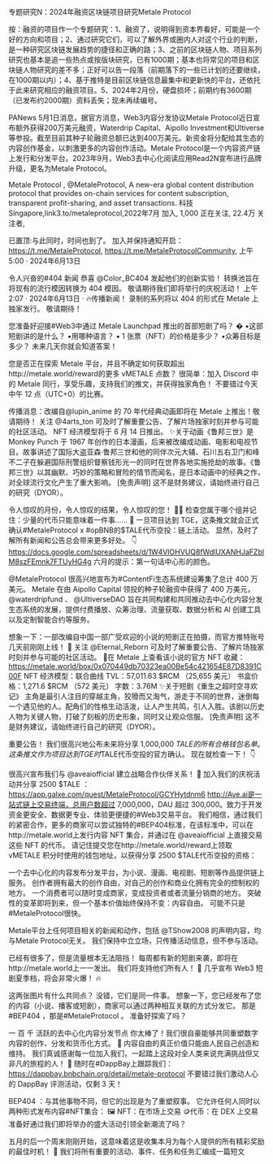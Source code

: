 专题研究N：2024年融资区块链项目研究Metale Protocol


按：融资的项目作一个专题研究：1、融资了，说明得到资本界看好，可能是一个好的方向和项目；2、通过研究它们，可以了解外界或圈内人对这个行业的判断，是一种研究区块链发展趋势的捷径和正确的路；3、之前的区块链人物、项目系列研究也基本是追一些热点或按版块研究，已有1000期；基本也将常见的项目和区块链人物研究的差不多；正好可以告一段落（前期落下的一些已计划的还要继续，在1000期以内）；4、基于推特是目前区块链信息最集中和更新快的平台，还依托于此来研究相应的融资项目。5、2024年2月份，硬盘损坏；前期约有3600期（已发布约2000期）资料丢失；现未再续编号。

PANews 5月1日消息，据官方消息，Web3内容分发协议Metale Protocol近日宣布额外获得200万美元融资，Waterdrip Capital、Aipollo Investment和Ultiverse等参投。截至目前其种子轮融资总额已达到400万美元。新资金将分配给其生态的内容创作基金，以刺激更多的内容创作活动。Metale Protocol是一个内容资产链上发行和分发平台。2023年9月，Web3去中心化阅读应用Read2N宣布进行品牌升级，更名为Metale Protocol。

Metale Protocol
,
@MetaleProtocol,
A new-era global content distribution protocol that provides on-chain services for content subscription, transparent profit-sharing, and asset transactions.
科技Singapore,link3.to/metaleprotocol,2022年7月 加入,
1,000 正在关注,
22.4万 关注者,


已置顶:与此同时，时间也到了。
加入并保持通知开启：
https://t.me/MetaleProtocol,
https://t.me/MetaleProtocolCommunity,
上午5:00 · 2024年6月13日

令人兴奋的#404 新闻
恭喜
@Color_BC404
发起他们的创新实验！
转换池旨在将现有的流行模因转换为 404 模因。
敬请期待我们即将举行的庆祝活动！ 上午2:07 · 2024年6月13日
·
🔥传播新闻！
录制的系列将以 404 的形式在 Metale 上独家发行。
敬请期待！

您准备好迎接#Web3中通过 Metale Launchpad 推出的首部短剧了吗？ �
▪️这部短剧讲的是什么？
▪️用哪种语言？
▪️ 1 张票（NFT）的价格是多少？
▪️众筹目标是多少？
未来几天你就会知道答案！

您是否正在探索 Metale 平台，并且不确定如何获取超出http://metale.world/reward的更多 vMETALE 点数？
很简单：加入 Discord 中的 Metale 同行，享受乐趣，支持我们的推文，并获得独家角色！
不要错过今天中午 12 点（UTC+0）的比赛。

传播消息：改编自@lupin_anime 的 70 年代经典动画即将在 Metale 上推出！敬请期待！
关注
@4arts_ton
可及时了解重要公告、了解片场独家时刻并参与可能的社区活动。
NFT 经济模型将于 6 月 14 日推出。
✨关于动画《鲁邦三世》是 Monkey Punch 于 1967 年创作的日本漫画，后来被改编成动画、电影和电视节目。故事讲述了国际大盗亚森·鲁邦三世和他的同伴次元大辅、石川五右卫门和峰不二子在躲避国际刑警组织督察钱形光一的同时在世界各地实施抢劫的故事。《鲁邦三世》以其幽默、巧妙的策略和冒险的情节而闻名，是日本动画中的经典之作，对全球流行文化产生了重大影响。
[免责声明] 这不是财务建议，请始终进行自己的研究（DYOR）。

令人惊叹的月份，令人惊叹的结果，令人惊叹的您！ 🤍💚
检查您属于哪个组并记住：少量的代币只能意味着一件事...... 👀
一旦项目达到 TGE，这条推文就会正式确认#MetaleProtocol x #opBNB的$TALE代币空投：链上活动。
显然，及时了解所有新闻和公告总会带来更多好处。 👇
https://docs.google.com/spreadsheets/d/1W4VIOHVUQ8fWdlUXANHJaFZblM8szFEmnk7FTUyHG4g
六月的提示：第一句话中心形的颜色。

@MetaleProtocol
很高兴地宣布为#ContentFi生态系统建设筹集了总计 400 万美元。
Metale 在由 Aipollo Capital 领投的种子轮融资中获得了 400 万美元， 
@waterdripfund
 、 
@UltiverseDAO
旨在共同构建和共同推动去中心化内容分发生态系统的发展，提供付费播放、众筹治理、流量获取、数据分析和 Al 创建工具以及定制智能合约等服务。

想象一下：一部改编自中国一部广受欢迎的小说的短剧正在拍摄，而官方推特账号几天前刚刚上线！ 🚀
关注
@Eternal_Reborn
可及时了解重要公告、了解片场独家时刻并参与可能的社区活动。
📖在 Metale 上查看该小说的官方 NFT 收藏：
https://metale.world/box/0x070449db70323ea00Be54c421654E87D8391C00F
NFT 经济模型：联合曲线
TVL：57,011.63 $RCM （25,655 美元）
书盒价格：1,271.6 $RCM （572 美元）
字数：3.76M
✨关于短剧《重生之超时空寻欢记》
主角是最引人注目的穿越主角，狡猾而又淘气，游走于不同的世界，迷倒每一个遇见他的人。配角们的性格生动活泼，让人产生共鸣，引人入胜。该剧以历史人物为关键人物，打破了刻板的历史形象，同时又让观众信服。
[免责声明] 这不是财务建议，请始终进行自己的研究（DYOR）。

重要公告！
我们很高兴地公布未来将分享 1,000,000 $TALE的所有合格钱包名单。
这条推文作为项目达到TGE时$TALE代币空投的官方确认。
现在就检查一下！ 👇

很高兴宣布我们与
@aveaiofficial
建立战略合作伙伴关系！ 🤝
加入我们的庆祝活动并分享 2500 $TALE ：
https://app.galxe.com/quest/MetaleProtocol/GCYHytdnm6
http://Ave.ai是一站式链上交易终端，总用户数超过 7,000,000，DAU 超过 300,000。致力于开发资金更安全、数据更专业、体验更便捷的#Web3交易平台。
我们相信，通过我们的紧密合作，更多的商家可以尝试独特的#BEP404标准，在该标准中，可以在http://metale.world上发行内容 NFT 集合，并通过在
@aveaiofficial
上直接交易这些 NFT 的代币。
请记住提交您在http://metale.world/reward上领取 vMETALE 积分时使用的钱包地址，以获得分享 2500 $TALE代币空投的资格：

一个去中心化的内容发布分发平台，为小说、漫画、电视剧、短剧等作品提供链上服务。
创作者拥有最大的创作自由，对自己的创作和商业化拥有完全的控制权的地方。
一个消费者可以随时变成商家，变成投资者或者流量分销商的地方。
突破性的变革即将到来，但一个基本价值始终保持不变：内容自由。
可能不只是#MetaleProtocol很快。 

Metale平台上任何项目相关的新闻和动作，包括
@TShow2008
的声明内容，均与Metale Protocol无关。
我们保持中立立场，只传播活动信息，但不参与活动。

已经有很多了，但是流量根本无法阻挡！
每周都有新的短剧来袭，即将在http://metale.world上一一发出。
我们将支持他们所有人！ 🫶
几乎宣布 Web3 短剧夏季档，将会非常火爆！ 🔥

这两张图片有什么共同点？
没错，它们是同一件事。
想象一下，您已经发布了您的内容（小说、播客或短剧），商家可以通过两种相互关联的方式分发它。
那是#BEP404 ，那是#MetaleProtocol 。
准备好探索了吗？

一
百
千
活跃的去中心化内容分发节点
你太棒了！我们很自豪能够共同重塑数字内容的创作、分发和货币化方式。 👏
内容自由的真正价值只能由人民自己创造和维持。
我们真诚感谢每一位加入我们，一起踏上这段对全人类来说充满挑战但又非凡的旅程的人！ 🌟
随时在#DappBay上跟踪我们： https://dappbay.bnbchain.org/detail/metale-protocol
不要错过我们激动人心的 DappBay 评测活动，仅剩 3 天！

BEP404 ：与其他事物不同，但它的出现是为了重塑叙事。
它允许任何人同时以两种形式发布内容#NFT集合：
🖼️ NFT：在市场上交易
🪙代币：在 DEX 上交易
准备好通过我们即将举办的盛大活动引领全新潮流了吗？

五月的后一个周末刚刚开始，这意味着这是收集本月为每个人提供的所有精彩奖励的最佳时机！ 🎁
我们将所有重要的活动、事件、任务和任务汇编成一篇短文
